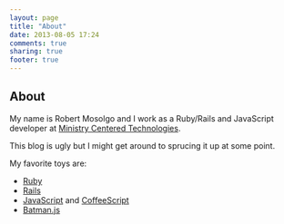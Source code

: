 ```yaml
---
layout: page
title: "About"
date: 2013-08-05 17:24
comments: true
sharing: true
footer: true
---
```


## About


My name is Robert Mosolgo and I work as a Ruby/Rails and JavaScript developer at [Ministry Centered Technologies](http://get.planningcenteronline.com).

This blog is ugly but I might get around to sprucing it up at some point.

My favorite toys are:

- [Ruby](/blog/categories/ruby/)
- [Rails](/blog/categories/rails/)
- [JavaScript](/blog/categories/javascript/) and [CoffeeScript](/blog/categories/coffeescript/)
- [Batman.js](/blog/categories/batman-dot-js/)
